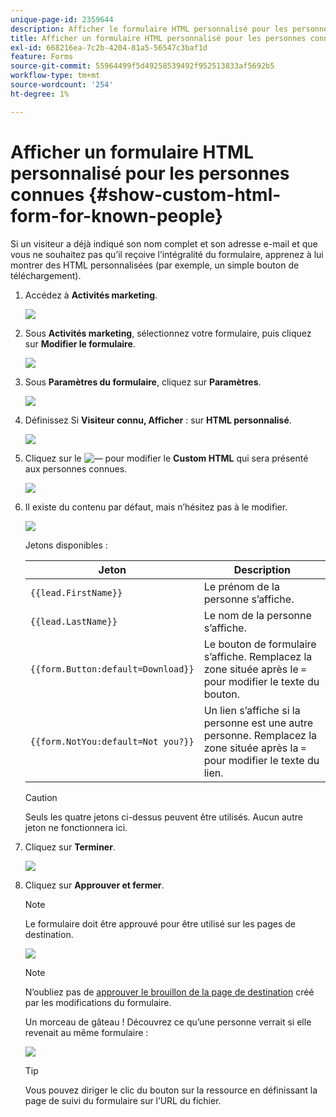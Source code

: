 ```yaml
---
unique-page-id: 2359644
description: Afficher le formulaire HTML personnalisé pour les personnes connues - Documents Marketo - Documentation du produit
title: Afficher un formulaire HTML personnalisé pour les personnes connues
exl-id: 668216ea-7c2b-4204-81a5-56547c3baf1d
feature: Forms
source-git-commit: 55964499f5d49258539492f952513833af5692b5
workflow-type: tm+mt
source-wordcount: '254'
ht-degree: 1%

---
```


# Afficher un formulaire HTML personnalisé pour les personnes connues {#show-custom-html-form-for-known-people}

Si un visiteur a déjà indiqué son nom complet et son adresse e-mail et que vous ne souhaitez pas qu’il reçoive l’intégralité du formulaire, apprenez à lui montrer des HTML personnalisées (par exemple, un simple bouton de téléchargement).

1. Accédez à **Activités marketing**.

   ![](assets/login-marketing-activities-5.png)

1. Sous **Activités marketing**, sélectionnez votre formulaire, puis cliquez sur **Modifier le formulaire**.

   ![](assets/image2014-9-15-12-3a24-3a6.png)

1. Sous **Paramètres du formulaire**, cliquez sur **Paramètres**.

   ![](assets/image2014-9-15-12-3a24-3a36.png)

1. Définissez Si **Visiteur connu, Afficher** : sur **HTML personnalisé**.

   ![](assets/image2014-9-15-12-3a24-3a59.png)

1. Cliquez sur le ![—](assets/image2014-9-25-14-3a1-3a26.png) pour modifier le **Custom HTML** qui sera présenté aux personnes connues.

   ![](assets/image2014-9-15-12-3a25-3a38.png)

1. Il existe du contenu par défaut, mais n’hésitez pas à le modifier.

   ![](assets/image2014-9-15-12-3a25-3a49.png)

   Jetons disponibles :

   | Jeton | Description |
   |---|---|
   | `{{lead.FirstName}}` | Le prénom de la personne s’affiche. |
   | `{{lead.LastName}}` | Le nom de la personne s’affiche. |
   | `{{form.Button:default=Download}}` | Le bouton de formulaire s’affiche. Remplacez la zone située après le `=` pour modifier le texte du bouton. |
   | `{{form.NotYou:default=Not you?}}` | Un lien s’affiche si la personne est une autre personne. Remplacez la zone située après la `=` pour modifier le texte du lien. |

   >[!CAUTION]
   >
   >Seuls les quatre jetons ci-dessus peuvent être utilisés. Aucun autre jeton ne fonctionnera ici.

1. Cliquez sur **Terminer**.

   ![](assets/image2014-9-15-12-3a27-3a25.png)

1. Cliquez sur **Approuver et fermer**.

   >[!NOTE]
   >
   >Le formulaire doit être approuvé pour être utilisé sur les pages de destination.

   ![](assets/image2014-9-15-12-3a27-3a53.png)

   >[!NOTE]
   >
   >N’oubliez pas de [approuver le brouillon de la page de destination](/help/marketo/product-docs/demand-generation/landing-pages/understanding-landing-pages/approve-unapprove-or-delete-a-landing-page.md) créé par les modifications du formulaire.

   Un morceau de gâteau ! Découvrez ce qu’une personne verrait si elle revenait au même formulaire :

   ![](assets/image2014-9-15-12-3a28-3a12.png)

   >[!TIP]
   >
   >Vous pouvez diriger le clic du bouton sur la ressource en définissant la page de suivi du formulaire sur l’URL du fichier.
